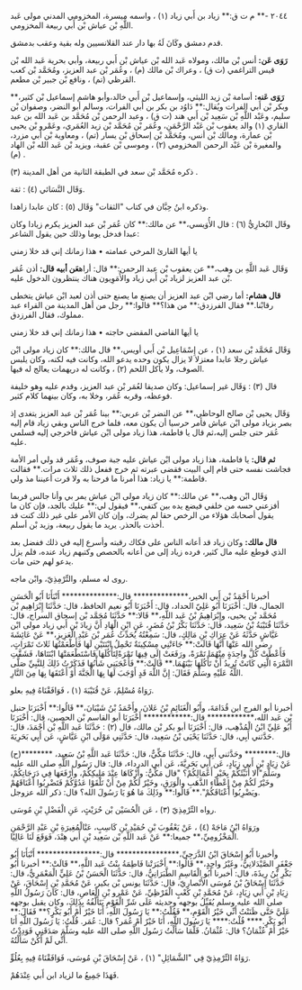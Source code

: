 ٢٠٤٤ -** م ت ق:** زياد بن أَبي زياد (١) ، واسمه ميسرة، المخزومي المدني مولى عَبد اللَّهِ بْن عياش بْن أَبي ربيعة المخزومي.

قدم دمشق وكَانَ لَهُ بها دار عند القلانسيين وله بقية وعقب بدمشق.

**رَوَى عَن:** أنس بْن مالك، ومولاه عَبد الله بْن عياش بْن أَبي ربيعة، وأبي بحرية عَبد الله بْن قيس التراغمي (ت ق) ، وعراك بْن مالك (م) ، وعُمَر بْن عبد العزيز، ومُحَمَّد بْن كعب القرظي (تم) ، ونافع بْن جبير بْن مطعم.

**رَوَى عَنه:** أسامة بْن زيد الليثي، وإسماعيل بْن أَبي خالد،وأبو هاشم إسماعيل بْن كثير،** وبكر بْن أَبي الفرات ويُقال:** دَاوُد بن بكر بن أَبي الفرات، وسالم أبو النضر، وصفوان بْن سليم، وعَبْد اللَّهِ بْن سَعِيد بْن أَبي هند (ت ق) ، وعبد الرحمن بْن مُحَمَّد بن عَبد الله بن عبد القاري (١) والد يعقوب بْن عَبْد الرَّحْمَنِ، وعُمَر بْن مُحَمَّد بْن زيد العُمَري، وعَمْرو بْن يحيى بْن عمارة، ومالك بْن أنس، ومُحَمَّد بْن إسحاق بْن يسار (تم) ، ومعاوية بْن أَبي مزرد، والمغيرة بْن عَبْد الرحمن المخزومي (٢) ، وموسى بْن عقبة، ويزيد بْن عَبد الله بْن الهاد (م) .

ذكره مُحَمَّد بْن سعد في الطبقة الثانية من أهل المدينة (٣) .

وَقَال النَّسَائي (٤) : ثقة.

وذكره ابنُ حِبَّان في كتاب "الثقات" وَقَال (٥) : كان عابدا زاهدا.

وقَال البُخارِيُّ (٦) : قال الأُوَيسي،** عن مالك:** كان عُمَر بْن عبد العزيز يكرم زيادا وكان عبدا فدخل يوما وذلك حين يقول الشاعر:

يا أيها القارئ المرخي عمامته • هذا زمانك إني قد خلا زمني

وَقَال عَبد اللَّهِ بن وهب،** عن يعقوب بْن عبد الرحمن:** قال: أراه**عَن أبيه قال:** أذن عُمَر بْن عبد العزيز لزياد بْن أَبي زياد والأُمَوِيون هناك ينتظرون الدخول عليه.

**قال هشام:** أما رضي ابْن عبد العزيز أن يصنع ما يصنع حتى أذن لعبد ابْن عياش يتخطى رقابْنا.** فقال الفرزدق:** من هذا؟** قالوا:** رجل من أهل المدينة من القراء عبد مملوك، فقال الفرزدق.

يا أيها القاضي المقضي حاجته • هذا زمانك إني قد خلا زمني

وَقَال مُحَمَّد بْن سعد (١) ، عن إِسْمَاعِيل بْن أَبي أويس،** قال مالك:** كان زياد مولى ابْن عياش رجلا عابدا معتزلا لا يزال يكون وحده يدعو الله، وكانت فيه لكنه، وكان يلبس الصوف، ولا يأكل اللحم (٢) ، وكانت له دريهمات يعالج له فيها.

قال (٣) : وَقَال غير إسماعيل: وكان صديقا لعُمَر بْن عبد العزيز، وقدم عليه وهو خليفة فوعظه، وقربه عُمَر، وخلا به، وكان بينهما كلام كثير.

وَقَال يحيى بْن صالح الوحاظي،** عن النضر بْن عربي:** بينا عُمَر بْن عبد العزيز يتغدى إذ بصر بزياد مولى ابْن عياش فأمر حرسيا أن يكون معه، فلما خرج الناس وبقي زياد قام إليه عُمَر حتى جلس إليه،ثم قال يا فاطمة، هذا زياد مولى ابْن عياش فاخرجي إليه فسلمي عليه.

**ثم قال:** يا فاطمة، هذا زياد مولى ابْن عياش عليه جبة صوف، وعُمَر قد ولي أمر الأمة فجاشت نفسه حتى قام إلى البيت فقضى عبرته ثم خرج ففعل ذلك ثلاث مرات.** فقالت فاطمة:** يا زياد: هذا أمرنا ما فرحنا به ولا قرت أعيننا مذ ولي.

وَقَال ابْن وهب،** عن مالك:** كان زياد مولى ابْن عياش يمر بي وأنا جالس فربما أفزعني حسه من خلفي فيضع يده بين كتفي،** فيقول لي:** عليك بالجد، فإن كان ما يقول أصحابك هؤلاء من الرخص حقا لم يضرك، وإن كان الأمر على غير ذلك كنت قد أخذت بالحذر. يريد ما يقول ربيعة، وزيد بْن أسلم.

**قال مالك:** وكان زياد قد أعانه الناس على فكاك رقبته وأسرع إليه في ذلك ففضل بعد الذي قوطع عليه مال كثير، فرده زياد إلى من أعانه بالحصص وكتبهم زياد عنده، فلم يزل يدعو لهم حتى مات.

روى له مسلم، والتِّرْمِذِيّ، وابْن ماجه.

أخبرنا أَحْمَدُ بْن أَبي الخير،************** قال:************** أَنْبَأَنَا أَبُو الْحَسَنِ الجمال، قال: أَخْبَرَنَا أَبُو عَلِيّ الحداد، قال: أَخْبَرَنَا أَبُو نعيم الحافظ، قال: حَدَّثَنَا إِبْرَاهِيم بْن مُحَمَّد بْن يحيى، وإِبْرَاهِيمُ بْنُ عَبد اللَّهِ،** قَالا:** حَدَّثَنَا مُحَمَّد بْن إسحاق السراج، قال: حَدَّثَنَا قُتَيْبَةُ بْنُ سَعِيد، قال: حَدَّثَنَا بَكْرُ بْنُ مُضَرٍ، عَنِ ابْنِ الْهَادِ أَنَّ زِيادَ بْن أَبي زياد مولى ابْن عَيَّاشٍ حَدَّثَهُ عَنْ عِرَاكِ بْنِ مَالِكٍ، قال: سَمِعْتُهُ يُحَدِّثُ عُمَر بْنَ عَبْدِ الْعَزِيزِ،** عَنْ عَائِشَةَ رضي الله عَنْهَا أَنَّهَا قَالَتْ:** جَاءَتْنِي مِسْكِينَةٌ تَحْمِلُ ابْنَتَيْنِ لَهَا فَأَطْعَمْتُهَا ثَلاثَ تَمْرَاتٍ، فَأَعْطَتْ كُلَّ واحِدَةٍ مِنْهُمَا تَمْرَةً، ورَفَعَتْ إِلَى فِيهَا تَمْرَةًلِتَأْكُلَهَا فَاسْتَطْعَمَتْهَا ابْنَتَاهَا، فَشَقَّتِ التَّمْرَةَ الَّتِي كَانَتْ تُرِيدُ أَنْ تَأْكُلَهَا بَيْنَهُمَا.** قَالَتْ:** فَأَعْجَبَنِي شَأْنُهَا فَذَكَرْتُ ذَلِكَ لِلنَّبِيِّ صَلَّى اللَّهُ عَلَيْهِ وسَلَّمَ فَقَالَ: إِنَّ اللَّهَ قَدٍ أَوْجَبَ لَهَا بِهَا الْجَنَّةَ أَوْ أَعْتَقَهَا بِهَا مِنَ النَّارِ.

رَوَاهُ مُسْلِمٌ، عَنْ قُتَيْبَةَ (١) ، فَوَافَقْنَاهُ فِيهِ بعلو.

أخبرنا أبو الفرج ابن قُدَامَةَ، وأَبُو الْغَنَائِمِ بْنُ عَلانَ، وأَحْمَدُ بْنُ شَيْبَانَ،** قَالُوا:** أَخْبَرَنَا حنبل بْن عَبد الله،************ قال:************ أَخْبَرَنَا أبو القاسم بْن الحصين، قال: أَخْبَرَنَا أَبُو عَلِيِّ ابْنُ الْمُذْهِب، قال: أَخْبَرَنَا أبو بكر بْن مالك، قال (٢) : حَدَّثَنَا عَبد اللَّهِ بْن أَحْمَدَ، قال: حَدَّثني أَبِي، قال: حَدَّثَنَا يَحْيَى بْنُ سَعِيد، قال: حَدَّثَنِي مَوْلَى ابْنِ عَيَّاشٍ، عَن أَبِي بَحَرِيَةَ.

(ح)******** قال:******** وحَدَّثني أَبِي، قال: حَدَّثَنَا مَكِّيٌّ، قال: حَدَّثَنَا عَبد اللَّهِ بْنُ سَعِيد، عَنْ زِيَادِ بْنِ أَبي زِيَادٍ، عَن أَبِي بَحَرِيَّةَ، عَن أبي الدرداء، قال: قال رَسُول اللَّهِ صلى الله عليه وسَلَّمَ"أَلا أُنَبِّئَكُمْ بِخَيْرِ أَعْمَالِكُمْ؟ "قال مَكِّيٌّ: وأَزْكَاهَا عِنْدَ مَلِيكِكُمْ، وأَرْفَعَهَا فِي دَرَجَاتِكُمْ، وخَيْرٌ لَكُمْ مِنْ إِعْطَاءِ الذَّهَبِ والْوَرَقِ، وخَيْرٌ لَكُمْ مِنْ أَنْ تَلْقَوْا عَدُوَّكُمْ فَتَضْرِبُوا أَعْنَاقَهُمْ ويَضْرِبُوا أَعْنَاقَكُمْ".** قَالُوا:** وذَلِكَ مَا هُوَ يَا رَسُولَ الله؟ قال: ذكر الله عزوجل.

رواه التِّرْمِذِيّ (٣) ، عَن الْحُسَيْن بْن حُرَيْثٍ، عَنِ الْفَضْلِ بْنِ مُوسَى.

ورَوَاهُ ابْنُ مَاجَهْ (٤) ، عَنْ يَعْقُوبَ بْنِ حُمَيْدِ بْنِ كَاسِبٍ، عَنْالْمُغِيرَةِ بْنِ عَبْدِ الرَّحْمَنِ الْمَخْزُومِيِّ،** جميعا:** عَنْ عَبد اللَّهِ بْن سَعِيد بْنِ أَبي هِنْدَ، فَوَقَعَ لَنَا عَالِيًا.

وأخبرنا أَبُو إِسْحَاقَ ابْنُ الدَّرَجِيِّ،**************** قال:**************** أَنْبَأَنَا أَبُو جَعْفَرٍ الصَّيْدَلانِيُّ، وغَيْرُ واحِدٍ،** قَالُوا:** أَخْبَرَتْنا فَاطِمَةُ بِنْتُ عَبد اللَّهِ،** قَالَتْ:** أخبرنا أَبُو بَكْرِ بْنُ رِيذَةَ، قال: أخبرنا أَبُو الْقَاسِمِ الطَّبَرَانِيُّ، قال: حَدَّثَنَا الْحَسَنُ بْنُ عَلِيٍّ الْمَعْمَرِيُّ، قال: حَدَّثَنَا إِسْحَاقُ بْنُ مُوسَى الأَنْصارِيّ، قال: حَدَّثَنَا يونس بْن بكير، عَنْ مُحَمَّدِ بْنِ إِسْحَاقَ، عَنْ زِيَادِ بْنِ أَبي زِيَادٍ، عَنْ مُحَمَّدِ بْنِ كَعْبٍ الْقَرْظِيِّ، عَنْ عَمْرو بْنِ الْعَاصِ، قال: كَانَ رَسُولُ اللَّهِ صلى الله عليه وسلم يُقَبِّلُ بوجهه وحديثه عَلَى شَرِّ الْقَوْمِ يَتَأَلَّفُهُ بِذَلِكَ، وكان يقبل بوجهه عَلَيَّ حَتَّى ظَنَنْتُ أَنِّي خَيْرُ الْقَوْمِ،** فَقُلْتُ:** يَا رَسُولَ اللَّهِ، أَنَا خَيْرٌ أَمْ أَبُو بَكْرٍ؟** فَقَالَ:** أَبُو بَكْرٍ.**** قُلْتُ:**** يَا رَسُولَ اللَّهِ، أَنَا خَيْرٌ أَمْ عُمَر؟ قال: عُمَر. قُلْتُ: يَا رَسُولَ اللَّهِ أَنَا خَيْرٌ أَمْ عُثْمَانُ؟ قال: عُثْمَانُ. فَلَّمَا سَأَلْتُ رَسُول اللَّهِ صلى الله عليه وسَلَّمَ صَدَقَنِي فَوَدِدْتُ أَنِّي لَمْ أَكُنْ سَأَلْتُهُ.

رَوَاهُ التِّرْمِذِيّ فِي "الشَّمَائِلِ" (١) ، عَنْ إِسْحَاقَ بْنِ مُوسَى، فَوَافَقْنَاهُ فِيهِ بِعُلُوٍّ.

فَهَذَا جَمِيعُ ما لزياد ابن أَبي عِنْدَهُمْ.
